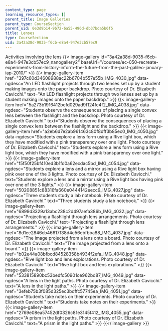```yaml
---
content_type: page
learning_resource_types: []
parent_title: Image Galleries
parent_type: CourseSection
parent_uid: 0e3d9b14-9b72-6a55-496d-db37bda5b6f5
title: Lenses
type: CourseSection
uid: 3a42a38d-9035-f6cb-e8a4-947e3cb57ec9
---
```


Activities involving the lens
{{< image-gallery id="3a42a38d-9035-f6cb-e8a4-947e3cb57ec9_nanogallery2" baseUrl="/courses/ec-050-recreate-experiments-from-history-inform-the-future-from-the-past-galileo-january-iap-2010/" >}}
{{< image-gallery-item href="397c60d34608988ac22b6704b557e55b_IMG_4030.jpg" data-ngdesc="An LED flashlight projects through two lenses set up by a student making images onto the paper backdrop. Photo courtesy of Dr. Elizabeth Cavicchi." text="An LED flashlight projects through two lenses set up by a student making images onto the paper backdrop." >}}
{{< image-gallery-item href="5a273b1916412befd029ad9f124fc4f2_IMG_4038.jpg" data-ngdesc="Students observe the consequences of placing a single convex lens between the flashlight and the backdrop. Photo courtesy of Dr. Elizabeth Cavicchi." text="Students observe the consequences of placing a single convex lens between the flashlight and the backdrop." >}}
{{< image-gallery-item href="a2eb6d7e2ab961463c80f8dff3b85ec0_IMG_4050.jpg" data-ngdesc="Students explore a lens form using a Rive light box, which they have modified with a pink transparency over one light. Photo courtesy of Dr. Elizabeth Cavicchi." text="Students explore a lens form using a Rive light box, which they have modified with a pink transparency over one light." >}}
{{< image-gallery-item href="f5f50f25bf410ed3b1fd0a62ecdac5bd_IMG_4054.jpg" data-ngdesc="Students explore a lens and a mirror using a Rive light box having pink over one of the 3 lights. Photo courtesy of Dr. Elizabeth Cavicchi." text="Students explore a lens and a mirror using a Rive light box having pink over one of the 3 lights." >}}
{{< image-gallery-item href="50208851c88316fa660e0444142eecc9_IMG_4027.jpg" data-ngdesc="Three students study a lab notebook. Photo courtesy of Dr. Elizabeth Cavicchi." text="Three students study a lab notebook." >}}
{{< image-gallery-item href="6899d3329a13abc238c2d497aefa386b_IMG_4032.jpg" data-ngdesc="Projecting a flashlight through lens arrangements. Photo courtesy of Dr. Elizabeth Cavicchi." text="Projecting a flashlight through lens arrangements." >}}
{{< image-gallery-item href="8d1ee2846cb46617f38d4c56ebfbba88_IMG_4037.jpg" data-ngdesc="The image projected from a lens onto a board. Photo courtesy of Dr. Elizabeth Cavicchi." text="The image projected from a lens onto a board." >}}
{{< image-gallery-item href="b02e44a08bfbcd84528358b4934f2efa_IMG_4048.jpg" data-ngdesc="Rive light box and lens explorations. Photo courtesy of Dr. Elizabeth Cavicchi." text="Rive light box and lens explorations." >}}
{{< image-gallery-item href="533815890bc53bedfc50901ce962bd87_IMG_4049.jpg" data-ngdesc="A lens in the light paths. Photo courtesy of Dr. Elizabeth Cavicchi." text="A lens in the light paths." >}}
{{< image-gallery-item href="3efeb75b3f085d325ec3bdffc57745ea_IMG_4051.jpg" data-ngdesc="Students take notes on their experiments. Photo courtesy of Dr. Elizabeth Cavicchi." text="Students take notes on their experiments." >}}
{{< image-gallery-item href="2769e08ea57452df0326c81e3145f412_IMG_4055.jpg" data-ngdesc="A prism in the light paths. Photo courtesy of Dr. Elizabeth Cavicchi." text="A prism in the light paths." >}}
{{</ image-gallery >}}